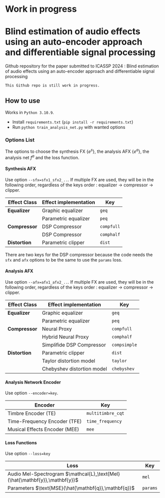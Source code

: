 
# Work in progress

# Blind estimation of audio effects using an auto-encoder approach and differentiable signal processing

Github repository for the paper submitted to ICASSP 2024 : Blind estimation of audio effects using an auto-encoder approach and differentiable signal processing

```
This Github repo is still work in progress.
```

## How to use

Works in `Python 3.10.9`.

- Install `requirements.txt` (`pip install -r requirements.txt`)
- Run `python train_analysis_net.py` with wanted options

### Options List

The options to choose the synthesis FX $\{e^s\}$, the analysis AFX $\{e^a\}$, the analysis net $f^a$ and the loss function.

#### Synthesis AFX

Use option `--sfx=sfx1_sfx2_..`. If multiple FX are used, they will be in the following order, regardless of the keys order : equalizer $\to$ compressor $\to$ clipper.

| Effect Class   | Effect implementation| Key        |
|----------------|----------------------|------------|
| **Equalizer**  | Graphic equalizer    | `geq`      | 
|                | Parametric equalizer | `peq`      | 
| **Compressor** | DSP Compressor       | `compfull` |
|                | DSP Compressor       | `comphalf` |
| **Distortion** | Parametric clipper   | `dist`     |

There are two keys for the DSP compressor because the code needs the `sfx` and `afx` options to be the same to use the `params` loss.

#### Analysis AFX

Use option `--afx=afx1_afx2_..`. If multiple FX are used, they will be in the following order, regardless of the keys order : equalizer $\to$ compressor $\to$ clipper.

| Effect Class   | Effect implementation      | Key         |
|----------------|----------------------------|-------------|
| **Equalizer**  | Graphic equalizer          | `geq`       | 
|                | Parametric equalizer       | `peq`       | 
| **Compressor** | Neural Proxy               | `compfull`  |
|                | Hybrid Neural Proxy        | `comphalf`  |
|                | Simplifide DSP Compressor  | `compsimple`|
| **Distortion** | Parametric clipper         | `dist`      |
|                | Taylor distortion model    | `taylor`    |
|                | Chebyshev distortion model | `chebyshev` |

#### Analysis Network Encoder

Use option `--encoder=key`.

| Encoder                       | Key              |
|-------------------------------|------------------|
| Timbre Encoder (TE)           | `multitimbre_cqt`| 
| Time-Frequency Encoder (TFE)  | `time_frequency` | 
| Musical Effects Encoder (MEE) | `mee`            |

#### Loss Functions

Use option `--loss=key`

| Loss                                                                       | Key      |
|----------------------------------------------------------------------------|----------|
| Audio Mel-Spectrogram $\mathcal{L}_\text{Mel}(\hat{\mathbf{y}},\mathbf{y})$| `mel`    | 
| Parameters $\text{MSE}(\hat{\mathbf{q}},\mathbf{q})$                       | `params` | 
